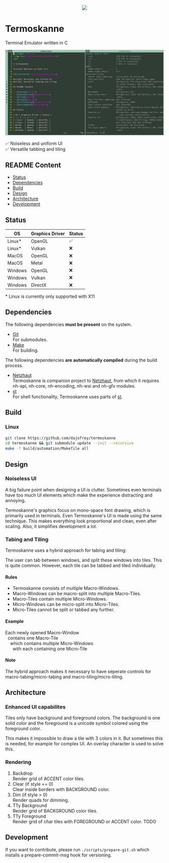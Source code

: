 <p align="center">
 <img src="./build/icons/gradient128x128.png"/>
</p>

# Termoskanne

Terminal Emulator written in C

![Screenshot](./build/termoskanne.png)

&#x2705; Noiseless and uniform UI  
&#x2705; Versatile tabbing and tiling  

## README Content

 - [Status](#Status)
 - [Dependencies](#Dependencies)
 - [Build](#Build)
 - [Design](#Design)
 - [Architecture](#Architecture)
 - [Development](#Development)

## Status

| OS | Graphics Driver | Status |
| --- | --- | --- |
| Linux*  | OpenGL  | &#x2705; |
| Linux*  | Vulkan  | &#x274C; |
| MacOS   | OpenGL  | &#x274C; |
| MacOS   | Metal   | &#x274C; |
| Windows | OpenGL  | &#x274C; |
| Windows | Vulkan  | &#x274C; |
| Windows | DirectX | &#x274C; |

\* Linux is currently only supported with X11

## Dependencies

The following dependencies **must be present** on the system. 

 * [Git](https://git-scm.com)  
For submodules.
 * [Make](https://www.gnu.org/software/make)  
For building. 

The following dependencies **are automatically compiled** during the build process.

 * [Netzhaut](https://github.com/dajofrey/netzhaut)  
Termoskanne is companion project to [Netzhaut](https://github.com/dajofrey/netzhaut), from which it requires nh-api, nh-core, nh-encoding, nh-wsi and nh-gfx modules.
 * [st](https://st.suckless.org/)  
For shell functionality, Termoskanne uses parts of [st](https://st.suckless.org/).   

## Build

### Linux

```bash
git clone https://github.com/dajofrey/termoskanne
cd termoskanne && git submodule update --init --recursive    
make -f build/automation/Makefile all
```

## Design

### Noiseless UI
A big failure point when designing a UI is clutter. Sometimes even terminals have too much UI elements which make the experience distracting and annoying.

Termoskanne's graphics focus on mono-space font drawing, which is primarily used in terminals. Even Termoskanne's UI is made using the same technique. This makes everything look proportional and clean, even after scaling. Also, it simplifies development a lot. 
   
### Tabing and Tiling
Termoskanne uses a hybrid approach for tabing and tiling:   
  
The user can tab between windows, and split these windows into tiles. This is quite common. However, each tile can be tabbed and tiled individually.

#### Rules

* Termoskanne consists of multiple Macro-Windows. 
* Macro-Windows can be macro-split into multiple Macro-Tiles.
* Macro-Tiles contain multiple Micro-Windows.  
* Micro-Windows can be micro-split into Micro-Tiles.   
* Micro-Tiles cannot be split or tabbed any further.  
 
#### Example

Each newly opened Macro-Window  
&nbsp; contains one Macro-Tile   
&nbsp; &nbsp; which contains multiple Micro-Windows  
&nbsp; &nbsp; &nbsp; with each containing one Micro-Tile  

#### Note 
The hybrid approach makes it necessary to have seperate controls for macro-tabing/micro-tabing and macro-tiling/micro-tiling.

## Architecture

### Enhanced UI capabilites 
Tiles only have background and foreground colors. The background is one solid color and the foreground is a unicode symbol colored using the foreground color.  

This makes it impossible to draw a tile with 3 colors in it. But sometimes this is needed, for example for complex UI. An overlay character is used to solve this.

### Rendering

1. Backdrop  
Render grid of ACCENT color tiles.
2. Clear (if style == 0)  
Clear inside borders with BACKGROUND color.
3. Dim (if style > 0)  
Render quads for dimming.
4. TTy Background   
Render grid of BACKGROUND color tiles.
5. TTy Foreground  
Render grid of char tiles with FOREGROUND or ACCENT color.
TODO

## Development
If you want to contribute, please run `./scripts/prepare-git.sh` which installs a prepare-commit-msg hook for versioning.
